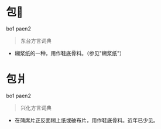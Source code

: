 # 包𤖭
bo1 paen2
> 东台方言词典
- 糊浆纸的一种，用作鞋底骨料。（参见"糊浆纸"）

# 包爿
bo1 paen2
> 兴化方言词典
- 在蒲席片正反面糊上纸或破布片，用作鞋底骨料。近年已少见。
